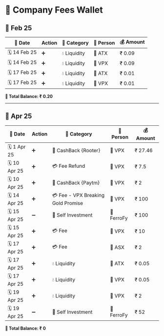 # 📒 Company Fees Wallet

## 📅 Feb 25

|📅 Date    | Action  | 💼 Category  | 👤 Person | 💰 Amount |
|-----------|--------|-------------|----------|-----------|
| 🗓 14 Feb 25 | ➕  | 💧 Liquidity  | 🏦 ATX   | ₹ 0.09    |
| 🗓 14 Feb 25 | ➕  | 💧 Liquidity  | 🏦 VPX   | ₹ 0.09    |
| 🗓 17 Feb 25 | ➕  | 💧 Liquidity  | 🏦 ATX   | ₹ 0.01    |
| 🗓 17 Feb 25 | ➕  | 💧 Liquidity  | 🏦 VPX   | ₹ 0.01    |

**🔢 Total Balance: ₹ 0.20**

---

## 📅 Apr 25

|📅 Date    | Action  | 💼 Category                          | 👤 Person  | 💰 Amount |
|-----------|--------|-------------------------------------|-----------|-----------|
| 🗓 1 Apr 25  | ➕  | 🎉 CashBack {Rooter}              | 🏦 VPX    | ₹ 27.46   |
| 🗓 10 Apr 25 | ➕  | 💳 Fee Refund                     | 🏦 VPX    | ₹ 7.5     |
| 🗓 10 Apr 25 | ➕  | 🎉 CashBack {Paytm}               | 🏦 VPX    | ₹ 2       |
| 🗓 14 Apr 25 | ➕  | 💳 Fee - VPX Breaking Gold Promise | 🏦 VPX    | ₹ 100     |
| 🗓 15 Apr 25 | ➖  | 🎉 Self Investment               | 🏦 FerroFy | ₹ 100     |
| 🗓 15 Apr 25 | ➕  | 💳 Fee                             | 🏦 VPX    | ₹ 10      |
| 🗓 17 Apr 25 | ➕  | 💳 Fee                             | 🏦 ASX    | ₹ 2      |
| 🗓 17 Apr 25 | ➕  | 💧 Liquidity  | 🏦 ATX   | ₹ 0.05    |
| 🗓 17 Apr 25 | ➕  | 💧 Liquidity  | 🏦 VPX   | ₹ 0.05    |
| 🗓 19 Apr 25 | ➕  | 💧 Liquidity  | 🏦 VPX   | ₹ 2    |
| 🗓 19 Apr 25 | ➖  | 🎉 Self Investment  | 🏦 FerroFy   | ₹ 52    |


**🔢 Total Balance: ₹ 0**
